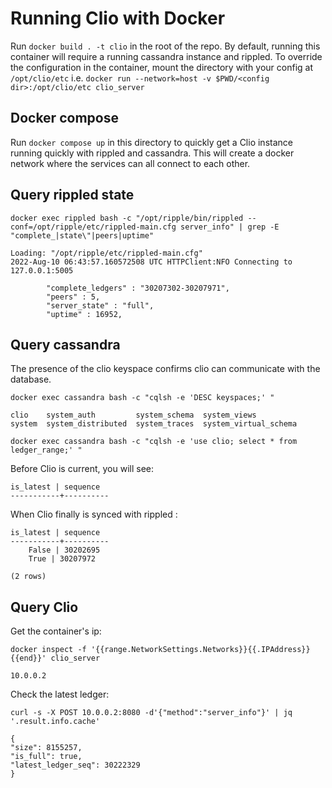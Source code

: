 # Running Clio with Docker

Run `docker build . -t clio` in the root of the repo.
By default, running this container will require a running cassandra instance and rippled.
To override the configuration in the container, mount the directory with your config at `/opt/clio/etc`
i.e. `docker run --network=host -v $PWD/<config dir>:/opt/clio/etc clio_server`
## Docker compose

Run `docker compose up` in this directory to quickly get a Clio instance running quickly with rippled and cassandra.
This will create a docker network where the services can all connect to each other.

## Query rippled state

`docker exec rippled bash -c "/opt/ripple/bin/rippled --conf=/opt/ripple/etc/rippled-main.cfg server_info" | grep -E "complete_|state\"|peers|uptime"`

    Loading: "/opt/ripple/etc/rippled-main.cfg"
    2022-Aug-10 06:43:57.160572508 UTC HTTPClient:NFO Connecting to 127.0.0.1:5005

            "complete_ledgers" : "30207302-30207971",
            "peers" : 5,
            "server_state" : "full",
            "uptime" : 16952,


## Query cassandra

The presence of the clio keyspace confirms clio can communicate with the database.

`docker exec cassandra bash -c "cqlsh -e 'DESC keyspaces;' "`

    clio    system_auth         system_schema  system_views
    system  system_distributed  system_traces  system_virtual_schema



`docker exec cassandra bash -c "cqlsh -e 'use clio; select * from ledger_range;' "`

Before Clio is current, you will see:


    is_latest | sequence
    -----------+----------


When Clio finally is synced with rippled    :

    is_latest | sequence
    -----------+----------
        False | 30202695
        True | 30207972

    (2 rows)

## Query Clio
Get the container's ip:

`docker inspect -f '{{range.NetworkSettings.Networks}}{{.IPAddress}}{{end}}' clio_server`

    10.0.0.2


Check the latest ledger:

`curl -s -X POST 10.0.0.2:8080 -d'{"method":"server_info"}' | jq '.result.info.cache'`

    {
    "size": 8155257,
    "is_full": true,
    "latest_ledger_seq": 30222329
    }
